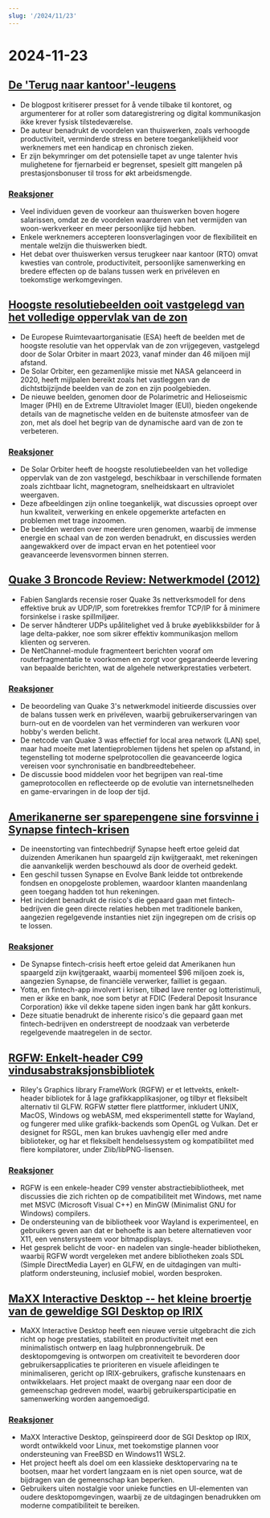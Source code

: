 ```yaml
---
slug: '/2024/11/23'
---
```


# 2024-11-23

## [De 'Terug naar kantoor'-leugens](https://blog.avas.space/rto/)

- De blogpost kritiserer presset for å vende tilbake til kontoret, og argumenterer for at roller som dataregistrering og digital kommunikasjon ikke krever fysisk tilstedeværelse.
- De auteur benadrukt de voordelen van thuiswerken, zoals verhoogde productiviteit, verminderde stress en betere toegankelijkheid voor werknemers met een handicap en chronisch zieken.
- Er zijn bekymringer om det potensielle tapet av unge talenter hvis mulighetene for fjernarbeid er begrenset, spesielt gitt mangelen på prestasjonsbonuser til tross for økt arbeidsmengde.

### [Reaksjoner](https://news.ycombinator.com/item?id=42221623)

- Veel individuen geven de voorkeur aan thuiswerken boven hogere salarissen, omdat ze de voordelen waarderen van het vermijden van woon-werkverkeer en meer persoonlijke tijd hebben.
- Enkele werknemers accepteren loonsverlagingen voor de flexibiliteit en mentale welzijn die thuiswerken biedt.
- Het debat over thuiswerken versus terugkeer naar kantoor (RTO) omvat kwesties van controle, productiviteit, persoonlijke samenwerking en bredere effecten op de balans tussen werk en privéleven en toekomstige werkomgevingen.

## [Hoogste resolutiebeelden ooit vastgelegd van het volledige oppervlak van de zon](https://www.smithsonianmag.com/smart-news/check-out-the-highest-resolution-images-ever-captured-of-the-suns-entire-surface-180985518/)

- De Europese Ruimtevaartorganisatie (ESA) heeft de beelden met de hoogste resolutie van het oppervlak van de zon vrijgegeven, vastgelegd door de Solar Orbiter in maart 2023, vanaf minder dan 46 miljoen mijl afstand.
- De Solar Orbiter, een gezamenlijke missie met NASA gelanceerd in 2020, heeft mijlpalen bereikt zoals het vastleggen van de dichtstbijzijnde beelden van de zon en zijn poolgebieden.
- De nieuwe beelden, genomen door de Polarimetric and Helioseismic Imager (PHI) en de Extreme Ultraviolet Imager (EUI), bieden ongekende details van de magnetische velden en de buitenste atmosfeer van de zon, met als doel het begrip van de dynamische aard van de zon te verbeteren.

### [Reaksjoner](https://news.ycombinator.com/item?id=42220155)

- De Solar Orbiter heeft de hoogste resolutiebeelden van het volledige oppervlak van de zon vastgelegd, beschikbaar in verschillende formaten zoals zichtbaar licht, magnetogram, snelheidskaart en ultraviolet weergaven.
- Deze afbeeldingen zijn online toegankelijk, wat discussies oproept over hun kwaliteit, verwerking en enkele opgemerkte artefacten en problemen met trage inzoomen.
- De beelden werden over meerdere uren genomen, waarbij de immense energie en schaal van de zon werden benadrukt, en discussies werden aangewakkerd over de impact ervan en het potentieel voor geavanceerde levensvormen binnen sterren.

## [Quake 3 Broncode Review: Netwerkmodel (2012)](https://fabiensanglard.net/quake3/network.php)

- Fabien Sanglards recensie roser Quake 3s nettverksmodell for dens effektive bruk av UDP/IP, som foretrekkes fremfor TCP/IP for å minimere forsinkelse i raske spillmiljøer.
- De server håndterer UDPs upålitelighet ved å bruke øyeblikksbilder for å lage delta-pakker, noe som sikrer effektiv kommunikasjon mellom klienten og serveren.
- De NetChannel-module fragmenteert berichten vooraf om routerfragmentatie te voorkomen en zorgt voor gegarandeerde levering van bepaalde berichten, wat de algehele netwerkprestaties verbetert.

### [Reaksjoner](https://news.ycombinator.com/item?id=42218532)

- De beoordeling van Quake 3's netwerkmodel initieerde discussies over de balans tussen werk en privéleven, waarbij gebruikerservaringen van burn-out en de voordelen van het verminderen van werkuren voor hobby's werden belicht.
- De netcode van Quake 3 was effectief for local area network (LAN) spel, maar had moeite met latentieproblemen tijdens het spelen op afstand, in tegenstelling tot moderne spelprotocollen die geavanceerde logica vereisen voor synchronisatie en bandbreedtebeheer.
- De discussie bood middelen voor het begrijpen van real-time gameprotocollen en reflecteerde op de evolutie van internetsnelheden en game-ervaringen in de loop der tijd.

## [Amerikanerne ser sparepengene sine forsvinne i Synapse fintech-krisen](https://www.cnbc.com/2024/11/22/synapse-bankruptcy-thousands-of-americans-see-their-savings-vanish.html)

- De ineenstorting van fintechbedrijf Synapse heeft ertoe geleid dat duizenden Amerikanen hun spaargeld zijn kwijtgeraakt, met rekeningen die aanvankelijk werden beschouwd als door de overheid gedekt.
- Een geschil tussen Synapse en Evolve Bank leidde tot ontbrekende fondsen en onopgeloste problemen, waardoor klanten maandenlang geen toegang hadden tot hun rekeningen.
- Het incident benadrukt de risico's die gepaard gaan met fintech-bedrijven die geen directe relaties hebben met traditionele banken, aangezien regelgevende instanties niet zijn ingegrepen om de crisis op te lossen.

### [Reaksjoner](https://news.ycombinator.com/item?id=42219407)

- De Synapse fintech-crisis heeft ertoe geleid dat Amerikanen hun spaargeld zijn kwijtgeraakt, waarbij momenteel $96 miljoen zoek is, aangezien Synapse, de financiële verwerker, failliet is gegaan.
- Yotta, en fintech-app involvert i krisen, tilbød lave renter og lotteristimuli, men er ikke en bank, noe som betyr at FDIC (Federal Deposit Insurance Corporation) ikke vil dekke tapene siden ingen bank har gått konkurs.
- Deze situatie benadrukt de inherente risico's die gepaard gaan met fintech-bedrijven en onderstreept de noodzaak van verbeterde regelgevende maatregelen in de sector.

## [RGFW: Enkelt-header C99 vindusabstraksjonsbibliotek](https://github.com/ColleagueRiley/RGFW)

- Riley's Graphics library FrameWork (RGFW) er et lettvekts, enkelt-header bibliotek for å lage grafikkapplikasjoner, og tilbyr et fleksibelt alternativ til GLFW. RGFW støtter flere plattformer, inkludert UNIX, MacOS, Windows og webASM, med eksperimentell støtte for Wayland, og fungerer med ulike grafikk-backends som OpenGL og Vulkan. Det er designet for RSGL, men kan brukes uavhengig eller med andre biblioteker, og har et fleksibelt hendelsessystem og kompatibilitet med flere kompilatorer, under Zlib/libPNG-lisensen.

### [Reaksjoner](https://news.ycombinator.com/item?id=42217535)

- RGFW is een enkele-header C99 venster abstractiebibliotheek, met discussies die zich richten op de compatibiliteit met Windows, met name met MSVC (Microsoft Visual C++) en MinGW (Minimalist GNU for Windows) compilers.
- De ondersteuning van de bibliotheek voor Wayland is experimenteel, en gebruikers geven aan dat er behoefte is aan betere alternatieven voor X11, een venstersysteem voor bitmapdisplays.
- Het gesprek belicht de voor- en nadelen van single-header bibliotheken, waarbij RGFW wordt vergeleken met andere bibliotheken zoals SDL (Simple DirectMedia Layer) en GLFW, en de uitdagingen van multi-platform ondersteuning, inclusief mobiel, worden besproken.

## [MaXX Interactive Desktop -- het kleine broertje van de geweldige SGI Desktop op IRIX](https://docs.maxxinteractive.com/)

- MaXX Interactive Desktop heeft een nieuwe versie uitgebracht die zich richt op hoge prestaties, stabiliteit en productiviteit met een minimalistisch ontwerp en laag hulpbronnengebruik. De desktopomgeving is ontworpen om creativiteit te bevorderen door gebruikersapplicaties te prioriteren en visuele afleidingen te minimaliseren, gericht op IRIX-gebruikers, grafische kunstenaars en ontwikkelaars. Het project maakt de overgang naar een door de gemeenschap gedreven model, waarbij gebruikersparticipatie en samenwerking worden aangemoedigd.

### [Reaksjoner](https://news.ycombinator.com/item?id=42218184)

- MaXX Interactive Desktop, geïnspireerd door de SGI Desktop op IRIX, wordt ontwikkeld voor Linux, met toekomstige plannen voor ondersteuning van FreeBSD en Windows11 WSL2.
- Het project heeft als doel om een klassieke desktopervaring na te bootsen, maar het vordert langzaam en is niet open source, wat de bijdragen van de gemeenschap kan beperken.
- Gebruikers uiten nostalgie voor unieke functies en UI-elementen van oudere desktopomgevingen, waarbij ze de uitdagingen benadrukken om moderne compatibiliteit te bereiken.

<head>
  <meta property="og:title" content="De 'Terug naar kantoor'-leugens" />
  <meta property="og:type" content="website" />
  <meta property="og:image" content="https://og.cho.sh/api/og/?title=De%20'Terug%20naar%20kantoor'-leugens&subheading=l%C3%B8rdag%2023.%20november%202024%3A%20Sammendrag%20av%20Hacker%20News" />
</head>

